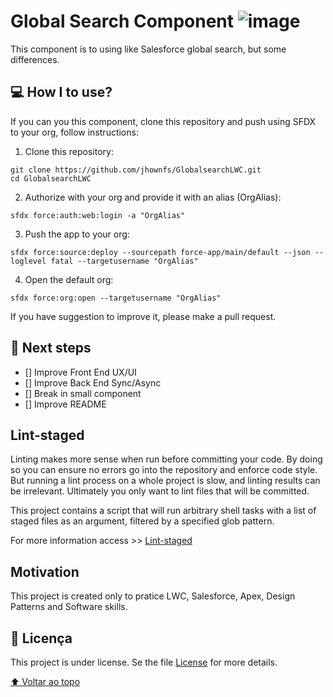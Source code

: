 # Global Search Component ![image](https://img.shields.io/badge/Salesforce-00A1E0?style=for-the-badge&logo=Salesforce&logoColor=white)

This component is to using like Salesforce global search, but some differences.

## 💻 How I to use?

If you can you this component, clone this repository and push using SFDX to your org, follow instructions:

1. Clone this repository:

```
git clone https://github.com/jhownfs/GlobalsearchLWC.git
cd GlobalsearchLWC
```

2. Authorize with your org and provide it with an alias (OrgAlias):

```
sfdx force:auth:web:login -a "OrgAlias"
```

3. Push the app to your org:

```
sfdx force:source:deploy --sourcepath force-app/main/default --json --loglevel fatal --targetusername "OrgAlias"
```

4. Open the default org:

```
sfdx force:org:open --targetusername "OrgAlias"
```

If you have suggestion to improve it, please make a pull request.

## 🚀 Next steps

- [] Improve Front End UX/UI
- [] Improve Back End Sync/Async
- [] Break in small component
- [] Improve README

## Lint-staged

Linting makes more sense when run before committing your code. By doing so you can ensure no errors go into the repository and enforce code style. But running a lint process on a whole project is slow, and linting results can be irrelevant. Ultimately you only want to lint files that will be committed.

This project contains a script that will run arbitrary shell tasks with a list of staged files as an argument, filtered by a specified glob pattern.

For more information access >> [Lint-staged](https://github.com/okonet/lint-staged)

## Motivation

This project is created only to pratice LWC, Salesforce, Apex, Design Patterns and Software skills.

## 📝 Licença

This project is under license. Se the file [License](LICENSE) for more details.

[⬆ Voltar ao topo](https://github.com/jhownfs/GlobalsearchLWC.git)<br>
